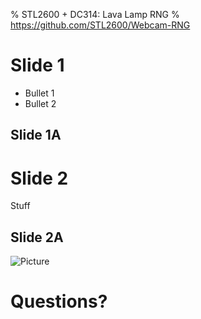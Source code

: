 % STL2600 + DC314: Lava Lamp RNG
% https://github.com/STL2600/Webcam-RNG


# Slide 1

- Bullet 1
- Bullet 2

## Slide 1A

# Slide 2

Stuff

## Slide 2A

![Picture](images/picture.png)

# Questions?

